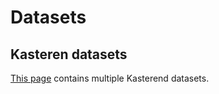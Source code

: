Datasets
======
Kasteren datasets
------
[This page](https://sites.google.com/site/tim0306/datasets) contains multiple Kasterend datasets.
